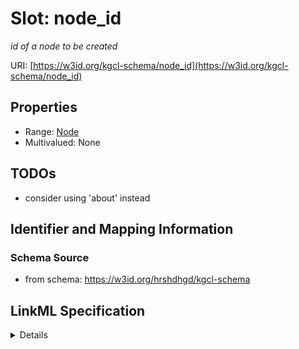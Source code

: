 # Slot: node_id
_id of a node to be created_


URI: [https://w3id.org/kgcl-schema/node_id](https://w3id.org/kgcl-schema/node_id)



<!-- no inheritance hierarchy -->




## Properties

* Range: [Node](Node.md)
* Multivalued: None







## TODOs

* consider using 'about' instead

## Identifier and Mapping Information







### Schema Source


* from schema: https://w3id.org/hrshdhgd/kgcl-schema




## LinkML Specification

<details>
```yaml
name: node id
description: id of a node to be created
todos:
- consider using 'about' instead
from_schema: https://w3id.org/hrshdhgd/kgcl-schema
rank: 1000
alias: node_id
domain_of:
- node creation
range: node

```
</details>